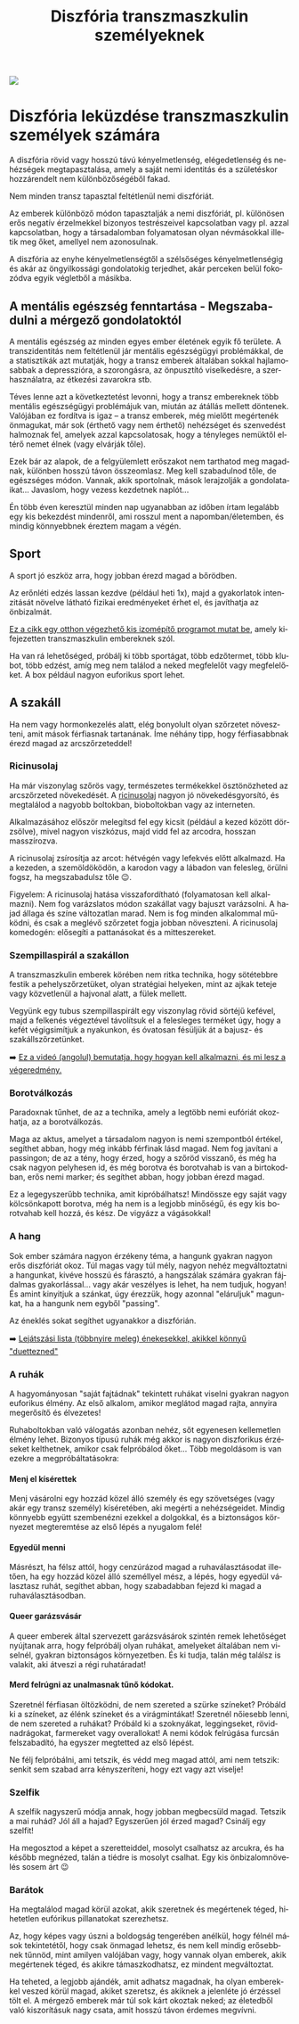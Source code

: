 ﻿---
title: "Diszfória transzmaszkulin személyeknek"
description: "Légy erős a nemi diszfória ellen! Tapasztalatok, különböző érzelmek és a szembenézés fontossága. Taktikák az tranzíció kihívásainak kezelésére, segítség a közös szembenézésben."
lang: hu
---

<div class="header-image"><img src="assets/images/undraw_junior_soccer.svg" /></div>

# Diszfória leküzdése transzmaszkulin személyek számára

A diszfória rövid vagy hosszú távú kényelmetlenség, elégedetlenség és nehézségek megtapasztalása, amely a saját nemi identitás és a születéskor hozzárendelt nem különbözőségéből fakad.

Nem minden transz tapasztal feltétlenül nemi diszfóriát.

Az emberek különböző módon tapasztalják a nemi diszfóriát, pl. különösen erős negatív érzelmekkel bizonyos testrészeivel kapcsolatban vagy pl. azzal kapcsolatban, hogy a társadalomban folyamatosan olyan névmásokkal illetik meg őket, amellyel nem azonosulnak.

A diszfória az enyhe kényelmetlenségtől a szélsőséges kényelmetlenségig és akár az öngyilkossági gondolatokig terjedhet, akár perceken belül fokozódva egyik végletből a másikba.

## A mentális egészség fenntartása - Megszabadulni a mérgező gondolatoktól

A mentális egészség az minden egyes ember életének egyik fő területe. A transzidentitás nem feltétlenül jár mentális egészségügyi problémákkal, de a statisztikák azt mutatják, hogy a transz emberek általában sokkal hajlamosabbak a depresszióra, a szorongásra, az önpusztító viselkedésre, a szerhasználatra, az étkezési zavarokra stb.

Téves lenne azt a következtetést levonni, hogy a transz embereknek több mentális egészségügyi problémájuk van, miután az átállás mellett döntenek. Valójában ez fordítva is igaz – a transz emberek, még mielőtt megértenék önmagukat, már sok (érthető vagy nem érthető) nehézséget és szenvedést halmoznak fel, amelyek azzal kapcsolatosak, hogy a tényleges nemüktől eltérő nemet élnek (vagy elvárják tőle).

Ezek bár az alapok, de a felgyülemlett erőszakot nem tarthatod meg magadnak, különben hosszú távon összeomlasz. Meg kell szabadulnod tőle, de egészséges módon. Vannak, akik sportolnak, mások lerajzolják a gondolataikat... Javaslom, hogy vezess kezdetnek naplót...

Én több éven keresztül minden nap ugyanabban az időben írtam legalább egy kis bekezdést mindenről, ami rosszul ment a napomban/életemben, és mindig könnyebbnek éreztem magam a végén.

## Sport
A sport jó eszköz arra, hogy jobban érezd magad a bőrödben.

Az erőnléti edzés lassan kezdve (például heti 1x), majd a gyakorlatok intenzitását növelve látható fizikai eredményeket érhet el, és javíthatja az önbizalmát.

[Ez a cikk egy otthon végezhető kis izomépítő programot mutat be](/#/entry?id=maszkulinizalas-testedzes), amely kifejezetten transzmaszkulin embereknek szól.

Ha van rá lehetőséged, próbálj ki több sportágat, több edzőtermet, több klubot, több edzést, amíg meg nem találod a neked megfelelőt vagy megfelelőket. A box például nagyon euforikus sport lehet.

## A szakáll
Ha nem vagy hormonkezelés alatt, elég bonyolult olyan szőrzetet növeszteni, amit mások férfiasnak tartanának. Íme néhány tipp, hogy férfiasabbnak érezd magad az arcszőrzeteddel!


### Ricinusolaj
Ha már viszonylag szőrös vagy, természetes termékekkel ösztönözheted az arcszőrzeted növekedését. A [ricinusolaj](/#/entry?id=ricinusolaj) nagyon jó növekedésgyorsító, és megtalálod a nagyobb boltokban, bioboltokban vagy az interneten.

Alkalmazásához először melegítsd fel egy kicsit (például a kezed között dörzsölve), mivel nagyon viszkózus, majd vidd fel az arcodra, hosszan masszírozva.


A ricinusolaj zsírosítja az arcot: hétvégén vagy lefekvés előtt alkalmazd. Ha a kezeden, a szemöldöködön, a karodon vagy a lábadon van felesleg, örülni fogsz, ha megszabadulsz tőle 😉.


<div class="infobox warning">

Figyelem: A ricinusolaj hatása visszafordítható (folyamatosan kell alkalmazni). Nem fog varázslatos módon szakállat vagy bajuszt varázsolni. A hajad állaga és színe változatlan marad. Nem is fog minden alkalommal működni, és csak a meglévő szőrzetet fogja jobban növeszteni. A ricinusolaj komedogén: elősegíti a pattanásokat és a mitteszereket.

</div>

### Szempillaspirál a szakállon
A transzmaszkulin emberek körében nem ritka technika, hogy sötétebbre festik a pehelyszőrzetüket, olyan stratégiai helyeken, mint az ajkak teteje vagy közvetlenül a hajvonal alatt, a fülek mellett.

Vegyünk egy tubus szempillaspirált egy viszonylag rövid sörtéjű kefével, majd a felkenés végeztével távolítsuk el a felesleges terméket úgy, hogy a kefét végigsimítjuk a nyakunkon, és óvatosan fésüljük át a bajusz- és szakállszőrzetünket.

➡️ [Ez a videó (angolul) bemutatja, hogy hogyan kell alkalmazni, és mi lesz a végeredmény.](https://www.youtube.com/watch?v=vEautziRH98)

### Borotválkozás

Paradoxnak tűnhet, de az a technika, amely a legtöbb nemi eufóriát okozhatja, az a borotválkozás.

Maga az aktus, amelyet a társadalom nagyon is nemi szempontból értékel, segíthet abban, hogy még inkább férfinak lásd magad. Nem fog javítani a passingon; de az a tény, hogy érzed, hogy a szőröd visszanő, és még ha csak nagyon pelyhesen id, és még borotva és borotvahab is van a birtokodban, erős nemi marker; és segíthet abban, hogy jobban érezd magad.

Ez a legegyszerűbb technika, amit kipróbálhatsz! Mindössze egy saját vagy kölcsönkapott borotva, még ha nem is a legjobb minőségű, és egy kis borotvahab kell hozzá, és kész. De vigyázz a vágásokkal!

### A hang
Sok ember számára nagyon érzékeny téma, a hangunk gyakran nagyon erős diszfóriát okoz. Túl magas vagy túl mély, nagyon nehéz megváltoztatni a hangunkat, kivéve hosszú és fárasztó, a hangszálak számára gyakran fájdalmas gyakorlással... vagy akár veszélyes is lehet, ha nem tudjuk, hogyan! És amint kinyitjuk a szánkat, úgy érezzük, hogy azonnal "eláruljuk" magunkat, ha a hangunk nem egyből "passing".

Az éneklés sokat segíthet ugyanakkor a diszfórián.

➡️ [Lejátszási lista (többnyire meleg) énekesekkel, akikkel könnyű "duettezned"](https://www.youtube.com/playlist?list=PLA66OD37C5XEU-JgbooLv-kxL9SMJ2Cco)

### A ruhák

A hagyományosan "saját fajtádnak" tekintett ruhákat viselni gyakran nagyon euforikus élmény. Az első alkalom, amikor meglátod magad rajta, annyira megerősítő és élvezetes!

Ruhaboltokban való válogatás azonban nehéz, sőt egyenesen kellemetlen élmény lehet. Bizonyos típusú ruhák még akkor is nagyon diszforikus érzéseket kelthetnek, amikor csak felpróbálod őket... Több megoldásom is van ezekre a megpróbáltatásokra:

#### Menj el kísérettek

Menj vásárolni egy hozzád közel álló személy és egy szövetséges (vagy akár egy transz személy) kíséretében, aki megérti a nehézségeidet. Mindig könnyebb együtt szembenézni ezekkel a dolgokkal, és a biztonságos környezet megteremtése az első lépés a nyugalom felé!

#### Egyedül menni

Másrészt, ha félsz attól, hogy cenzúrázod magad a ruhaválasztásodat illetően, ha egy hozzád közel álló személlyel mész, a lépés, hogy egyedül választasz ruhát, segíthet abban, hogy szabadabban fejezd ki magad a ruhaválasztásodban.

#### Queer garázsvásár

A queer emberek által szervezett garázsvásárok szintén remek lehetőséget nyújtanak arra, hogy felpróbálj olyan ruhákat, amelyeket általában nem viselnél, gyakran biztonságos környezetben. És ki tudja, talán még találsz is valakit, aki átveszi a régi ruhatáradat!

#### Merd felrúgni az unalmasnak tűnő kódokat.

Szeretnél férfiasan öltözködni, de nem szereted a szürke színeket? Próbáld ki a színeket, az élénk színeket és a virágmintákat! Szeretnél nőiesebb lenni, de nem szereted a ruhákat? Próbáld ki a szoknyákat, leggingseket, rövidnadrágokat, farmereket vagy overallokat! A nemi kódok felrúgása furcsán felszabadító, ha egyszer megtetted az első lépést.


Ne félj felpróbálni, ami tetszik, és védd meg magad attól, ami nem tetszik: senkit sem szabad arra kényszeríteni, hogy ezt vagy azt viselje!

### Szelfik

A szelfik nagyszerű módja annak, hogy jobban megbecsüld magad. Tetszik a mai ruhád? Jól áll a hajad? Egyszerűen jól érzed magad? Csinálj egy szelfit!

Ha megosztod a képet a szeretteiddel, mosolyt csalhatsz az arcukra, és ha később megnézed, talán a tiédre is mosolyt csalhat. Egy kis önbizalomnövelés sosem árt 😉

### Barátok

Ha megtalálod magad körül azokat, akik szeretnek és megértenek téged, hihetetlen eufórikus pillanatokat szerezhetsz.

Az, hogy képes vagy úszni a boldogság tengerében anélkül, hogy félnél mások tekintetétől, hogy csak önmagad lehetsz, és nem kell mindig erősebbnek tűnnöd, mint amilyen valójában vagy, hogy vannak olyan emberek, akik megértenek téged, és akikre támaszkodhatsz, ez mindent megváltoztat.

Ha teheted, a legjobb ajándék, amit adhatsz magadnak, ha olyan emberekkel veszed körül magad, akiket szeretsz, és akiknek a jelenléte jó érzéssel tölt el. A mérgező emberek már túl sok kárt okoztak neked; az életedből való kiszorításuk nagy csata, amit hosszú távon érdemes megvívni.






